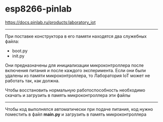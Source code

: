 # esp8266-pinlab
https://docs.pinlab.ru/products:laboratory_iot

___

При поставке конструктора в его памяти находятся два служебных файла:

* boot.py
* init.py

Они предназначены для инициализации микроконтроллера после включения питания и после каждого эксперимента. Если они были удалены из памяти микроконтроллера, то Лаборатория IoT может не работать так, как должна.

Чтобы восстановить нормальную работоспособность необходимо скачать и загрузить в память микроконтроллера эти файлы

___

Чтобы код выполнялся автоматически при подаче питания, код нужно поместить в файл **main.py** и загрузить в память микроконтроллера
